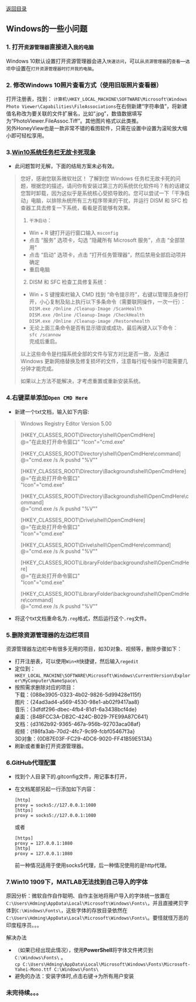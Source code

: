 [返回目录](catalogue.md)
## Windows的一些小问题
### 1. 打开`资源管理器`直接进入`我的电脑`
Windows 10默认设置打开资源管理器会进入`快速访问`，可以从`资源管理器`的`查看`—`选项`中设置在`打开资源管理器时打开我的电脑`。


### 2. 修改Windows 10照片查看方式（使用旧版照片查看器）
打开注册表，找到：
`计算机\HKEY_LOCAL_MACHINE\SOFTWARE\Microsoft\Windows Photo Viewer\Capabilities\FileAssociations`在右侧新建“字符串值”，将新建值名称改为要关联的文件扩展名，比如“.jpg”，数值数据填写为“PhotoViewer.FileAssoc.Tiff”。其他图片格式以此类推。  
另外HoneyView也是一款非常不错的看图软件，只需在设置中设置为滚轮放大缩小即可轻松享用。  


### 3.[Win10系统任务栏无故卡死现象](https://answers.microsoft.com/zh-hans/windows/forum/all/win10%E7%B3%BB%E7%BB%9F%E4%BB%BB%E5%8A%A1%E6%A0%8F/38a3b5a0-4b78-4bae-9e71-04ae80685442)  
+ 此问题暂时无解，下面的结局方案未必有效。  
>您好，感谢您联系微软社区！
>了解到您 Windows 任务栏无故卡死的问题，根据您的描述，请问你有安装过第三方的系统优化软件吗？有的话建议您暂时卸载，因为这似乎是系统核心受损导致的。您可以尝试一下「干净启动」电脑，以排除糸统所有三方程序带来的干扰，并运行 DISM 和 SFC 检查器工具去修复一下系统，看看是否能够有效果。  
>
>1. `干净启动`：
>+ Win + R 键打开运行窗口输入 `msconfig`
>+ 点击 “服务” 选项卡，勾选 ”隐藏所有 Microsoft 服务”，点击 “全部禁用”
>+ 点击 “启动” 选项卡，点击 ”打开任务管理器”，然后禁用全部启动项并确定
>+ 重启电脑  
>
>2. DISM 和 SFC 检查工具修复系统：
>+ Win + S 键搜索栏输入 CMD 找到 “命令提示符”，右键以管理员身份打开，小心复制及贴上执行以下多条命令（需要联网操作，一次一行）：  
>`DISM.exe /Online /Cleanup-Image /ScanHealth`  
>`DISM.exe /Online /Cleanup-Image /CheckHealth`  
>`DISM.exe /Online /Cleanup-image /Restorehealth`  
>+ 无论上面三条命令是否有显示错误或成功，最后再键入以下命令：  
>`sfc /scannow`  
>完成后重启。
>
>以上这些命令是扫描系统全部的文件与官方对比是否一致，及通过 Windows 更新网络替换及修复损坏的文件，注意每行程令操作可能需要几分钟才能完成。  
>
>如果以上方法不能解决，才考虑重置或重新安装系统。


### 4.右键菜单添加`Open CMD Here`
+ 新建一个txt文档，输入如下内容:  
>Windows Registry Editor Version 5.00
>
>[HKEY_CLASSES_ROOT\Directory\shell\OpenCmdHere]  
>@="在此处打开命令窗口"
>"Icon"="cmd.exe"
>
>[HKEY_CLASSES_ROOT\Directory\shell\OpenCmdHere\command]  
>@="cmd.exe /s /k pushd "%V""  
>
>[HKEY_CLASSES_ROOT\Directory\Background\shell\OpenCmdHere]  
>@="在此处打开命令窗口"  
>"Icon"="cmd.exe"  
>
>[HKEY_CLASSES_ROOT\Directory\Background\shell\OpenCmdHere\command]  
>@="cmd.exe /s /k pushd \"%V\""  
>
>[HKEY_CLASSES_ROOT\Drive\shell\OpenCmdHere]  
>@="在此处打开命令窗口"  
>"Icon"="cmd.exe"  
>
>[HKEY_CLASSES_ROOT\Drive\shell\OpenCmdHere\command]  
>@="cmd.exe /s /k pushd \"%V\""  
>
>[HKEY_CLASSES_ROOT\LibraryFolder\background\shell\OpenCmdHere]  
>@="在此处打开命令窗口"  
>"Icon"="cmd.exe"  
>
>[HKEY_CLASSES_ROOT\LibraryFolder\background\shell\OpenCmdHere\command]  
>@="cmd.exe /s /k pushd \"%V\""
+ 将这个txt文档重命名为`.reg`格式，然后运行这个`.reg`文件。


### 5.删除资源管理器的左边栏项目
资源管理器左边栏中有很多无用的项目，如3D对象、视频等，删除步骤如下：  
+ 打开注册表，可以使用`Win+R`快捷键，然后输入`regedit`  
+ 定位到：`HKEY_LOCAL_MACHINE\SOFTWARE\Microsoft\Windows\CurrentVersion\Explorer\MyComputer\NameSpace\` 
+ 按照需求删除对应的项目：  
下载：{088e3905-0323-4b02-9826-5d99428e115f}  
图片：{24ad3ad4-a569-4530-98e1-ab02f9417aa8}  
音乐：{3dfdf296-dbec-4fb4-81d1-6a3438bcf4de}  
桌面：{B4BFCC3A-DB2C-424C-B029-7FE99A87C641}  
文档：{d3162b92-9365-467a-956b-92703aca08af}  
视频：{f86fa3ab-70d2-4fc7-9c99-fcbf05467f3a}  
3D对象：{0DB7E03F-FC29-4DC6-9020-FF41B59E513A}  
+ 刷新或者重新打开资源管理器。  


### 6.GitHub代理配置
+ 找到个人目录下的.gitconfig文件，用记事本打开，
+ 在文档尾部另起一行添加如下内容：
  ```
  [http]  
  proxy = socks5://127.0.0.1:1080   
  [https]  
  proxy = socks5://127.0.0.1:1080  
  ```
  
  或者      
  ```
  [https]  
  proxy = 127.0.0.1:1080
  [http]
  proxy = 127.0.0.1:1080
  ```
  前一种情况适用于使用socks5代理，后一种情况使用的是http代理。

  
### 7.Win10 1909下，MATLAB无法找到自己导入的字体
原因分析：微软自作自作聪明、自作主张地将用户导入的字体统一放置在`C:\Users\Hdming\AppData\Local\Microsoft\Windows\Fonts\`，并且直接拷贝字体到`C:\Windows\Fonts\`，这些字体的存放目录依然在`C:\Users\Hdming\AppData\Local\Microsoft\Windows\Fonts\`。要怪就怪万恶的印度程序员。。。  

解决办法
+ （如果已经出现此情况），使用**PowerShell**将字体文件拷贝到`C:\Windows\Fonts\` 。  
`cp C:\Users\Hdming\AppData\Local\Microsoft\Windows\Fonts\Microsoft-Yahei-Mono.ttf C:\Windows\Fonts\`
+ 避免的办法：安装字体时,点击右键->为所有用户安装

### 未完待续。。。 
